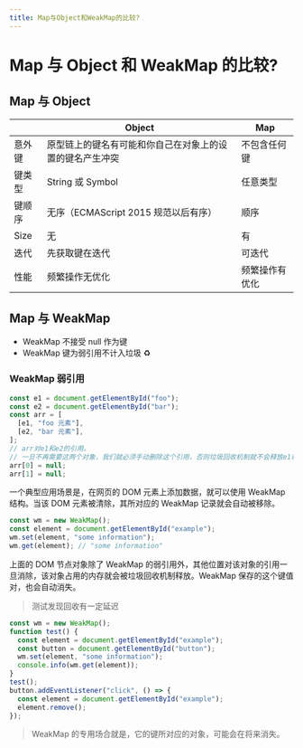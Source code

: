 ```yaml
---
title: Map与Object和WeakMap的比较?
---
```


# Map 与 Object 和 WeakMap 的比较?

## Map 与 Object

|        | Object                                                   | Map            |
| ------ | -------------------------------------------------------- | -------------- |
| 意外键 | 原型链上的键名有可能和你自己在对象上的设置的键名产生冲突 | 不包含任何键   |
| 键类型 | String 或 Symbol                                         | 任意类型       |
| 键顺序 | 无序（ECMAScript 2015 规范以后有序）                     | 顺序           |
| Size   | 无                                                       | 有             |
| 迭代   | 先获取键在迭代                                           | 可迭代         |
| 性能   | 频繁操作无优化                                           | 频繁操作有优化 |

## Map 与 WeakMap

- WeakMap 不接受 null 作为键
- WeakMap 键为弱引用不计入垃圾 ♻️

### WeakMap 弱引用

```js
const e1 = document.getElementById("foo");
const e2 = document.getElementById("bar");
const arr = [
  [e1, "foo 元素"],
  [e2, "bar 元素"],
];
// arr对e1和e2的引用。
// 一旦不再需要这两个对象，我们就必须手动删除这个引用，否则垃圾回收机制就不会释放e1和e2占用的内存。
arr[0] = null;
arr[1] = null;
```

一个典型应用场景是，在网页的 DOM 元素上添加数据，就可以使用 WeakMap 结构。当该 DOM 元素被清除，其所对应的 WeakMap 记录就会自动被移除。

```js
const wm = new WeakMap();
const element = document.getElementById("example");
wm.set(element, "some information");
wm.get(element); // "some information"
```

上面的 DOM 节点对象除了 WeakMap 的弱引用外，其他位置对该对象的引用一旦消除，该对象占用的内存就会被垃圾回收机制释放。WeakMap 保存的这个键值对，也会自动消失。

> 测试发现回收有一定延迟

```js
const wm = new WeakMap();
function test() {
  const element = document.getElementById("example");
  const button = document.getElementById("button");
  wm.set(element, "some information");
  console.info(wm.get(element));
}
test();
button.addEventListener("click", () => {
  const element = document.getElementById("example");
  element.remove();
});
```

> WeakMap 的专用场合就是，它的键所对应的对象，可能会在将来消失。
